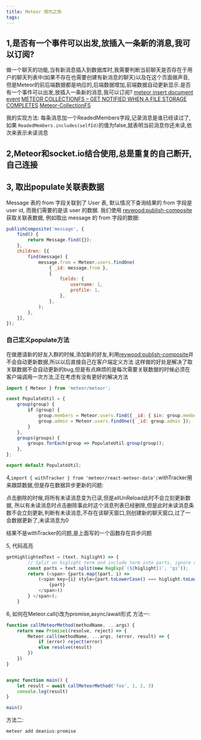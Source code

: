 ```yaml
---
title: Meteor 填坑之旅
tags:
---
```

## 1,是否有一个事件可以出发,放插入一条新的消息,我可以订阅?
做一个聊天的功能,当有新消息插入到数据库时,我需要判断当前聊天是否存在于用户的聊天列表中(如果不存在也需要创建有新消息的聊天)以及在这个页面做声音,但是Meteor的前后端数据都是响应的,后端数据增加,前端数据自动更新显示.是否有一个事件可以出发,放插入一条新的消息,我可以订阅?
[meteor insert document event](https://stackoverflow.com/questions/29022760/meteor-event-for-subscriber-of-collection-for-new-insert-of-document-in-mongodb)
[METEOR COLLECTIONFS – GET NOTIFIED WHEN A FILE STORAGE COMPLETES](https://krishprasadar.wordpress.com/)
[Meteor-CollectionFS](https://github.com/CollectionFS/Meteor-CollectionFS/issues/264)

我的实现方法: 每条消息加一个ReadedMembers字段,记录消息是谁已经读过了,如果 `ReadedMembers.includes(selfId)`的值为false,就表明当前消息你还未读,依次来表示未读消息
## 2,Meteor和socket.io结合使用,总是重复的自己断开,自己连接
## 3, 取出populate关联表数据

Message 表的 from 字段关联到了 User 表, 默认情况下查询结果的 from 字段是 user id, 而我们需要的是该 user 的数据. 我们使用 [reywood:publish-composite](https://atmospherejs.com/reywood/publish-composite) 获取关联表数据, 例如取出 message 的 from 字段的数据:

```js
publishComposite('message', {
    find() {
        return Message.find({});
    },
    children: [{
        find(message) {
            message.from = Meteor.users.findOne(
                { _id: message.from },
                {
                    fields: {
                        username: 1,
                        profile: 1,
                    },
                },
            );
        },
    }],
});
```
### 自己定义populate方法
在做邀请新的好友入群的时候,添加新的好友,利用[reywood:publish-composite](https://atmospherejs.com/reywood/publish-composite)并不会自动更新数据,所以以后直接自己在客户端定义方法
这样做的好处是解决了取关联数据不会自动更新的bug,但是有点麻烦的是每次需要关联数据的时候必须在客户端调用一次方法,正在考虑有没有更好的解决方法
```js
import { Meteor } from 'meteor/meteor';

const PopulateUtil = {
    group(group) {
        if (group) {
            group.members = Meteor.users.find({ _id: { $in: group.members } }).fetch();
            group.admin = Meteor.users.findOne({ _id: group.admin });
        }
    },
    groups(groups) {
        groups.forEach(group => PopulateUtil.group(group));
    },
};

export default PopulateUtil;
```
4,`import { withTracker } from 'meteor/react-meteor-data';`withTracker用来跟踪数据,但是存在数据异步更新的问题:

点击删除的时候,将所有未读消息变为已读,但是allUnReload此时不会立刻更新数据,
所以有未读消息时点击删除事此时这个消息列表已经删除,但是此时未读消息条数不会立刻更新,判断有未读消息,不存在该聊天窗口,则创建新的聊天窗口,过了一会数据更新了,未读消息为0

结果不是withTracker的问题,是上面写的一个函数存在异步问题

5, 代码高亮
```js
getHighlightedText = (text, higlight) => {
        // Split on higlight term and include term into parts, ignore case
        const parts = text.split(new RegExp(`(${higlight})`, 'gi'));
        return (<span> {parts.map((part, i) =>
            (<span key={i} style={part.toLowerCase() === higlight.toLowerCase() ? { color: '#29b6f6' } : {}}>
                {part}
            </span>))
        } </span>);
    }
```
6, 如何在Meteor.call()改为promise,async/await形式
方法一:
```js
function callMeteorMethod(methodName, ...args) {
    return new Promise((resolve, reject) => {
        Meteor.call(methodName, ...args, (error, result) => {
            if (error) reject(error)
            else resolve(result)
        })
    })
}


async function main() {
    let result = await callMeteorMethod('foo', 1, 2, 3)
    console.log(result)
}

main()
```
方法二:

```js
meteor add deanius:promise
```
[](https://forums.meteor.com/t/start-using-async-await-instead-of-promises-and-callbacks/17037/5)